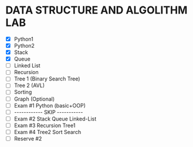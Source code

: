 # DATA STRUCTURE AND ALGOLITHM LAB
- [x] Python1
- [x] Python2
- [x] Stack
- [x] Queue
- [ ] Linked List
- [ ] Recursion
- [ ] Tree 1 (Binary Search Tree)
- [ ] Tree 2 (AVL)
- [ ] Sorting
- [ ] Graph (Optional)
- [ ] Exam #1 Python (basic+OOP)
- [ ] ------------ SKIP -----------
- [ ] Exam #2 Stack Queue Linked-List
- [ ] Exam #3 Recursion Tree1
- [ ] Exam #4 Tree2 Sort Search
- [ ] Reserve #2
